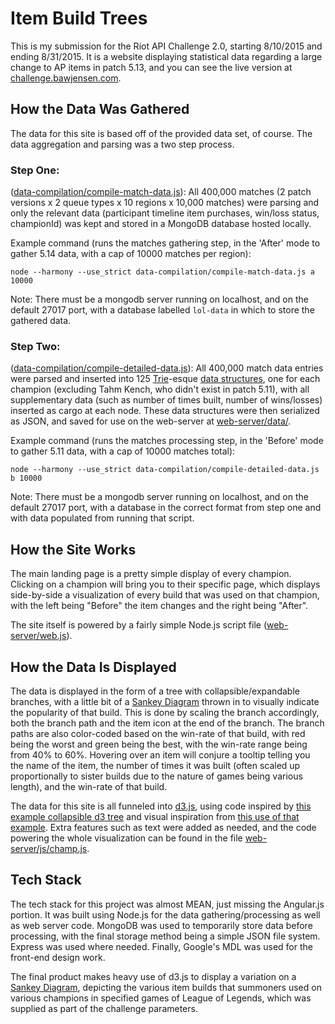 # Item Build Trees

This is my submission for the Riot API Challenge 2.0, starting 8/10/2015 and ending 8/31/2015. It is a website displaying statistical data regarding a large change to AP items in patch 5.13, and you can see the live version at [challenge.bawjensen.com](http://challenge.bawjensen.com).

## How the Data Was Gathered
The data for this site is based off of the provided data set, of course. The data aggregation and parsing was a two step process.

### Step One:
([data-compilation/compile-match-data.js](data-compilation/compile-match-data.js)): All 400,000 matches (2 patch versions x 2 queue types x 10 regions x 10,000 matches) were parsing and only the relevant data (participant timeline item purchases, win/loss status, championId) was kept and stored in a MongoDB database hosted locally.

Example command (runs the matches gathering step, in the 'After' mode to gather 5.14 data, with a cap of 10000 matches per region):

    node --harmony --use_strict data-compilation/compile-match-data.js a 10000

Note: There must be a mongodb server running on localhost, and on the default 27017 port, with a database labelled `lol-data` in which to store the gathered data.

### Step Two:
([data-compilation/compile-detailed-data.js](data-compilation/compile-detailed-data.js)): All 400,000 match data entries were parsed and inserted into 125 [Trie](https://en.wikipedia.org/wiki/Trie)-esque [data structures](helpers/item-build-trie.js), one for each champion (excluding Tahm Kench, who didn't exist in patch 5.11), with all supplementary data (such as number of times built, number of wins/losses) inserted as cargo at each node. These data structures were then serialized as JSON, and saved for use on the web-server at [web-server/data/](web-server/data/).

Example command (runs the matches processing step, in the 'Before' mode to gather 5.11 data, with a cap of 10000 matches total):

    node --harmony --use_strict data-compilation/compile-detailed-data.js b 10000

Note: There must be a mongodb server running on localhost, and on the default 27017 port, with a database in the correct format from step one and with data populated from running that script.

## How the Site Works
The main landing page is a pretty simple display of every champion. Clicking on a champion will bring you to their specific page, which displays side-by-side a visualization of every build that was used on that champion, with the left being "Before" the item changes and the right being "After".

The site itself is powered by a fairly simple Node.js script file ([web-server/web.js](web-server/web.js)).

## How the Data Is Displayed
The data is displayed in the form of a tree with collapsible/expandable branches, with a little bit of a [Sankey Diagram](https://en.wikipedia.org/wiki/Sankey_diagram) thrown in to visually indicate the popularity of that build. This is done by scaling the branch accordingly, both the branch path and the item icon at the end of the branch. The branch paths are also color-coded based on the win-rate of that build, with red being the worst and green being the best, with the win-rate range being from 40% to 60%. Hovering over an item will conjure a tooltip telling you the name of the item, the number of times it was built (often scaled up proportionally to sister builds due to the nature of games being various length), and the win-rate of that build.

The data for this site is all funneled into [d3.js](http://d3js.org/), using code inspired by [this example collapsible d3 tree](http://bl.ocks.org/mbostock/4339083) and visual inspiration from [this use of that example](http://www.brightpointinc.com/interactive/budget/index.html?source=d3js). Extra features such as text were added as needed, and the code powering the whole visualization can be found in the file [web-server/js/champ.js](web-server/js/champ.js).

## Tech Stack

The tech stack for this project was almost MEAN, just missing the Angular.js portion. It was built using Node.js for the data gathering/processing as well as web server code. MongoDB was used to temporarily store data before processing, with the final storage method being a simple JSON file system. Express was used where needed. Finally, Google's MDL was used for the front-end design work.

The final product makes heavy use of d3.js to display a variation on a [Sankey Diagram](https://en.wikipedia.org/wiki/Sankey_diagram), depicting the various item builds that summoners used on various champions in specified games of League of Legends, which was supplied as part of the challenge parameters.
